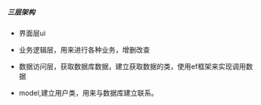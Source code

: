 ##### 三层架构

* 界面层ui

* 业务逻辑层，用来进行各种业务，增删改查

* 数据访问层，获取数据库数据，建立获取数据的类，使用ef框架来实现调用数据

* model,建立用户类，用来与数据库建立联系。

  